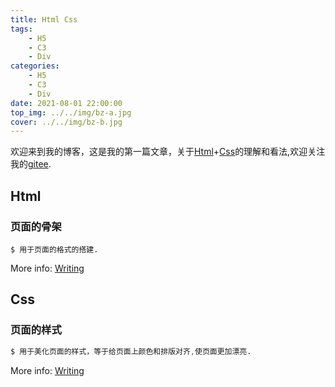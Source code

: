 ```yaml
---
title: Html Css
tags: 
    - H5
    - C3
    - Div
categories:
    - H5
    - C3
    - Div
date: 2021-08-01 22:00:00
top_img: ../../img/bz-a.jpg
cover: ../../img/bz-b.jpg
---
```

欢迎来到我的博客，这是我的第一篇文章，关于[Html](https://www.runoob.com/html/html-tutorial.html)+[Css](https://www.w3school.com.cn/css/index.asp)的理解和看法,欢迎关注我的[gitee](https://gitee.com/wlmwwww).

## Html

### 页面的骨架

``` Div
$ 用于页面的格式的搭建.
```
More info: [Writing](https://www.runoob.com/tags/tag-div.html)

## Css

### 页面的样式

``` Css
$ 用于美化页面的样式，等于给页面上颜色和排版对齐,使页面更加漂亮.
```
More info: [Writing](https://www.w3school.com.cn/css/index.asp)

